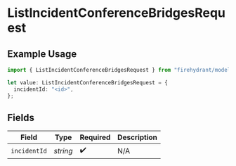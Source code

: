 # ListIncidentConferenceBridgesRequest

## Example Usage

```typescript
import { ListIncidentConferenceBridgesRequest } from "firehydrant/models/operations";

let value: ListIncidentConferenceBridgesRequest = {
  incidentId: "<id>",
};
```

## Fields

| Field              | Type               | Required           | Description        |
| ------------------ | ------------------ | ------------------ | ------------------ |
| `incidentId`       | *string*           | :heavy_check_mark: | N/A                |